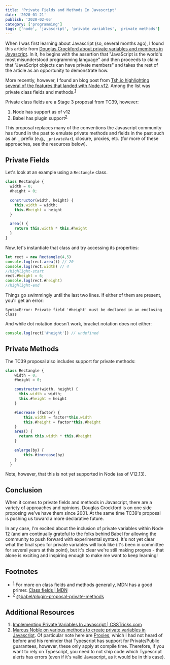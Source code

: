 ```yaml
---
title: 'Private Fields and Methods In Javascript'
date: '2020-01-21'
publish: '2020-02-05'
category: ['programming']
tags: ['node', 'javascript', 'private variables', 'private methods']
---
```


When I was first learning about Javascript (so, several months ago), I found this article from [Douglas Crockford about private variables and members in Javascript](https://www.crockford.com/javascript/private.html). In it, he begins with the assertion that "JavaScript is the world's most misunderstood programming language" and then proceeds to claim that "JavaScript objects can have private members" and takes the rest of the article as an opportunity to demonstrate how.

More recently, however, I found an blog post from [Tsh.io highlighting several of the features that landed with Node v12](https://tsh.io/blog/new-node-js-features/). Among the list was private class fields and methods.<sup>[1](#footnotes)</sup><a id="fn1"></a>

Private class fields are a Stage 3 proposal from TC39, however:

1. Node has support as of v12
2. Babel has plugin support<sup>[2](#footnotes)</sup><a id="fn2"></a>

This proposal replaces many of the conventions the Javascript community has found in the past to emulate private methods and fields in the past such as an `_` prefix (e.g., `_privateVar`), closure, proxies, etc. (for more of these approaches, see the resources below).

## Private Fields

Let's look at an example using a `Rectangle` class.

```javascript
class Rectangle {
  width = 0;
  #height = 0;

  constructor(width, height) {
    this.width = width;
    this.#height = height
  }

  area() {
    return this.width * this.#height
  }
}
```

Now, let's instantiate that class and try accessing its properties:

```javascript
let rect = new Rectangle(4,5)
console.log(rect.area()) // 20
console.log(rect.width) // 4
//highlight-start
rect.#height = 6;
console.log(rect.#height)
//highlight-end
```

Things go swimmingly until the last two lines. If either of them are present, you'll get an error:

```shell
SyntaxError: Private field '#height' must be declared in an enclosing class
```

And while dot notation doesn't work, bracket notation does not either:

```javascript
console.log(rect['#height']) // undefined
```

## Private Methods

The TC39 proposal also includes support for private methods:

```javascript
class Rectangle {
    width = 0;
    #height = 0;

    constructor(width, height) {
      this.width = width;
      this.#height = height
    }

    #increase (factor) {
        this.width = factor*this.width
        this.#height = factor*this.#height
    }
    area() {
      return this.width * this.#height
    }

    enlarge(by) {
        this.#increase(by)
    }
  }
```

Note, however, that this is not yet supported in Node (as of V12.13).

## Conclusion

When it comes to private fields and methods in Javascript, there are a variety of approaches and opinions. Douglas Crockford is on one side proposing we've have them since 2001. At the same time TC39's proposal is pushing us toward a more declarative future.

In any case, I'm excited about the inclusion of private variables within Node 12 (and am continually grateful to the folks behind Babel for allowing the community to push forward with experimental syntax). It's not yet clear what the final spec for private variables will look like (it's been in committee for several years at this point), but it's clear we're still making progres - that alone is exciting and inspiring enough to make me want to keep learning!

## Footnotes

- <sup>[1](#fn1)</sup> For more on class fields and methods generally, MDN has a good primer. [Class fields | MDN](https://developer.mozilla.org/en-US/docs/Web/JavaScript/Reference/Classes/Class_fields)
- <sup>[2](#fn2)</sup> [@babel/plugin-proposal-private-methods](https://babeljs.io/docs/en/babel-plugin-proposal-private-methods)

## Additional Resources

1. [Implementing Private Variables In Javascript | CSSTricks.com](https://css-tricks.com/implementing-private-variables-in-javascript/)
2. [Marcus Noble on various methods to create private variables in Javascript](https://marcusnoble.co.uk/2018-02-04-private-variables-in-javascript/). Of particular note here are [Proxies](https://developer.mozilla.org/en-US/docs/Web/JavaScript/Reference/Global_Objects/Proxy), which I had not heard of before and his reminder that Typescript has support for Private/Public guarantees, however, these only apply at compile time. Therefore, if you want to rely on Typescript, you need to not ship code which Typescript alerts has errors (even if it's valid Javascript, as it would be in this case).
